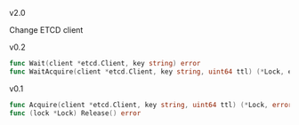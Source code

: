 v2.0

Change ETCD client

v0.2

```go
func Wait(client *etcd.Client, key string) error
func WaitAcquire(client *etcd.Client, key string, uint64 ttl) (*Lock, erro)
```


v0.1

```go
func Acquire(client *etcd.Client, key string, uint64 ttl) (*Lock, error)
func (lock *Lock) Release() error
```
